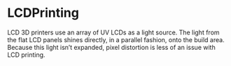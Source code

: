 # LCDPrinting
LCD 3D printers use an array of UV LCDs as a light source. The light from the flat LCD panels shines directly, in a parallel fashion, onto the build area. Because this light isn’t expanded, pixel distortion is less of an issue with LCD printing.
